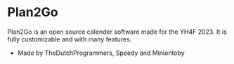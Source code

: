 # Plan2Go

Plan2Go is an open source calender software made for the YH4F 2023. It is fully customizable and with many features.

- Made by TheDutchProgrammers, Speedy and Miniontoby



